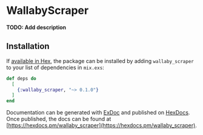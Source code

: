 # WallabyScraper

**TODO: Add description**

## Installation

If [available in Hex](https://hex.pm/docs/publish), the package can be installed
by adding `wallaby_scraper` to your list of dependencies in `mix.exs`:

```elixir
def deps do
  [
    {:wallaby_scraper, "~> 0.1.0"}
  ]
end
```

Documentation can be generated with [ExDoc](https://github.com/elixir-lang/ex_doc)
and published on [HexDocs](https://hexdocs.pm). Once published, the docs can
be found at [https://hexdocs.pm/wallaby_scraper](https://hexdocs.pm/wallaby_scraper).

